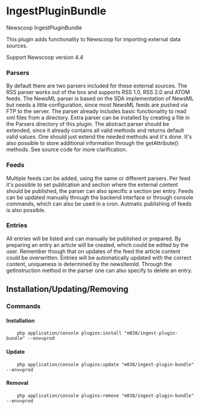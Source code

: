 IngestPluginBundle
===================

Newscoop IngestPluginBundle

This plugin adds functionality to Newscoop for importing external data sources.

Support Newscoop version 4.4

### Parsers ###
By default there are two parsers included for these external sources.  The RSS
parser works out of the box and supports RSS 1.0, RSS 2.0 and ATOM feeds. The
NewsML parser is based on the SDA implementation of NewsML but needs a little
configuration, since most NewsML feeds are pushed via FTP to the server. The
parser already includes basic functionality to read xml files from a directory.
Extra parser can be installed by creating a file in the Parsers directory of
this plugin. The abstract parser should be extended, since it already contains
all valid methods and returns default valid values. One should just extend the
needed methods and it's done. It's also possible to store additional information
through the getAttribute() methods. See source code for more clarification.

### Feeds ###
Multiple feeds can be added, using the same or different parsers. Per feed it's
possible to set publication and section where the external content should be
published, the parser can also specific a section per entry.
Feeds can be updated manually through the backend interface or through console
commands, which can also be used in a cron.
Autmatic publishing of feeds is also possible.

### Entries ###
All entries will be listed and can manually be published or prepared. By
preparing an entry an article will be created, which could be edited by the
user. Remember though that on updates of the feed the article content could be
overwritten.
Entries will be automatically updated with the correct content, uniqueness is
determined by the newsItemId. Through the getInstruction method in the parser
one can also specify to delete an entry.

## Installation/Updating/Removing

### Commands
#### Installation

```
    php application/console plugins:install "m038/ingest-plugin-bundle" --env=prod
```

#### Update

```
    php application/console plugins:update "m038/ingest-plugin-bundle" --env=prod
```

#### Removal

```
    php application/console plugins:remove "m038/ingest-plugin-bundle" --env=prod
```

